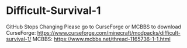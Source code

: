 # Difficult-Survival-1
GitHub Stops Changing
Please go to CurseForge or MCBBS to download
CurseForge: https://www.curseforge.com/minecraft/modpacks/difficult-survival-1/
MCBBS: https://www.mcbbs.net/thread-1165736-1-1.html
